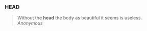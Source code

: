 ### HEAD 

> Without the **head** the body as beautiful it seems is useless. 
>  <cite>Anonymous</cite> 